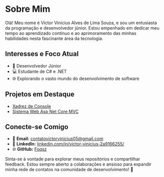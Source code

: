 # Sobre Mim

Olá! Meu nome é Victor Vinicius Alves de Lima Souza, e sou um entusiasta da programação e desenvolvedor júnior. Estou empenhado em dedicar meu tempo ao aprendizado contínuo e ao aprimoramento das minhas habilidades nesta fascinante área da tecnologia.

## Interesses e Foco Atual

- 🚀 Desenvolvedor Júnior
- 💻 Estudante de C# e .NET
- 🌐 Explorando o vasto mundo do desenvolvimento de software

## Projetos em Destaque

- [Xadrez de Console](https://github.com/Foqsz/xadrez-de-console)
- [Sistema Web Asp Net Core MVC](https://github.com/Foqsz/SistemaWeb-ASP-NET-Core-MVC-EntityFramework)

## Conecte-se Comigo

- 📧 **Email:** [contatovictorvinicius05@gmail.com](mailto:contatovictorvinicius05@gmail.com)
- 💼 **LinkedIn:** [linkedin.com/in/victor-vinicius-2a9166255/](linkedin.com/in/victor-vinicius-2a9166255/)
- 🌐 **GitHub:** [Foqsz](https://github.com/Foqsz)

Sinta-se à vontade para explorar meus repositórios e compartilhar feedback. Estou sempre aberto a colaborações e ansioso para expandir minha rede de contatos na comunidade de desenvolvimento! 🌟
